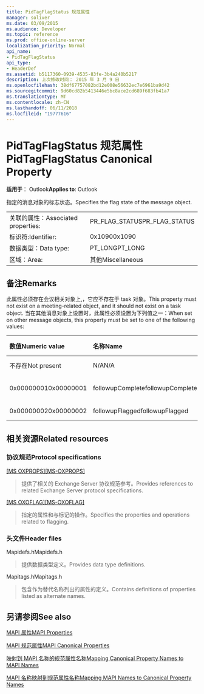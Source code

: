 ```yaml
---
title: PidTagFlagStatus 规范属性
manager: soliver
ms.date: 03/09/2015
ms.audience: Developer
ms.topic: reference
ms.prod: office-online-server
localization_priority: Normal
api_name:
- PidTagFlagStatus
api_type:
- HeaderDef
ms.assetid: b5117360-0939-4535-83fe-3b4a240b5217
description: 上次修改时间： 2015 年 3 月 9 日
ms.openlocfilehash: 38df67757082bd12e008e56632ec7e6961ba9d42
ms.sourcegitcommit: 9d60cd82b5413446e5bc8ace2cd689f683fb41a7
ms.translationtype: MT
ms.contentlocale: zh-CN
ms.lasthandoff: 06/11/2018
ms.locfileid: "19777616"
---
```

# <a name="pidtagflagstatus-canonical-property"></a><span data-ttu-id="6c63b-103">PidTagFlagStatus 规范属性</span><span class="sxs-lookup"><span data-stu-id="6c63b-103">PidTagFlagStatus Canonical Property</span></span>

  
  
<span data-ttu-id="6c63b-104">**适用于**： Outlook</span><span class="sxs-lookup"><span data-stu-id="6c63b-104">**Applies to**: Outlook</span></span> 
  
<span data-ttu-id="6c63b-105">指定的消息对象的标志状态。</span><span class="sxs-lookup"><span data-stu-id="6c63b-105">Specifies the flag state of the message object.</span></span>
  
|||
|:-----|:-----|
|<span data-ttu-id="6c63b-106">关联的属性：</span><span class="sxs-lookup"><span data-stu-id="6c63b-106">Associated properties:</span></span>  <br/> |<span data-ttu-id="6c63b-107">PR_FLAG_STATUS</span><span class="sxs-lookup"><span data-stu-id="6c63b-107">PR_FLAG_STATUS</span></span>  <br/> |
|<span data-ttu-id="6c63b-108">标识符:</span><span class="sxs-lookup"><span data-stu-id="6c63b-108">Identifier:</span></span>  <br/> |<span data-ttu-id="6c63b-109">0x1090</span><span class="sxs-lookup"><span data-stu-id="6c63b-109">0x1090</span></span>  <br/> |
|<span data-ttu-id="6c63b-110">数据类型：</span><span class="sxs-lookup"><span data-stu-id="6c63b-110">Data type:</span></span>  <br/> |<span data-ttu-id="6c63b-111">PT_LONG</span><span class="sxs-lookup"><span data-stu-id="6c63b-111">PT_LONG</span></span>  <br/> |
|<span data-ttu-id="6c63b-112">区域：</span><span class="sxs-lookup"><span data-stu-id="6c63b-112">Area:</span></span>  <br/> |<span data-ttu-id="6c63b-113">其他</span><span class="sxs-lookup"><span data-stu-id="6c63b-113">Miscellaneous</span></span>  <br/> |
   
## <a name="remarks"></a><span data-ttu-id="6c63b-114">备注</span><span class="sxs-lookup"><span data-stu-id="6c63b-114">Remarks</span></span>

<span data-ttu-id="6c63b-115">此属性必须存在会议相关对象上,，它应不存在于 task 对象。</span><span class="sxs-lookup"><span data-stu-id="6c63b-115">This property must not exist on a meeting-related object, and it should not exist on a task object.</span></span> <span data-ttu-id="6c63b-116">当在其他消息对象上设置时，此属性必须设置为下列值之一：</span><span class="sxs-lookup"><span data-stu-id="6c63b-116">When set on other message objects, this property must be set to one of the following values:</span></span>
  
|<span data-ttu-id="6c63b-117">**数值**</span><span class="sxs-lookup"><span data-stu-id="6c63b-117">**Numeric value**</span></span>|<span data-ttu-id="6c63b-118">**名称**</span><span class="sxs-lookup"><span data-stu-id="6c63b-118">**Name**</span></span>|<span data-ttu-id="6c63b-119">**说明**</span><span class="sxs-lookup"><span data-stu-id="6c63b-119">**Description**</span></span>|
|:-----|:-----|:-----|
|<span data-ttu-id="6c63b-120">不存在</span><span class="sxs-lookup"><span data-stu-id="6c63b-120">Not present</span></span>  <br/> |<span data-ttu-id="6c63b-121">N/A</span><span class="sxs-lookup"><span data-stu-id="6c63b-121">N/A</span></span>  <br/> |<span data-ttu-id="6c63b-122">未标记</span><span class="sxs-lookup"><span data-stu-id="6c63b-122">Unflagged</span></span>  <br/> |
|<span data-ttu-id="6c63b-123">0x00000001</span><span class="sxs-lookup"><span data-stu-id="6c63b-123">0x00000001</span></span>  <br/> |<span data-ttu-id="6c63b-124">followupComplete</span><span class="sxs-lookup"><span data-stu-id="6c63b-124">followupComplete</span></span>  <br/> |<span data-ttu-id="6c63b-125">标记完成</span><span class="sxs-lookup"><span data-stu-id="6c63b-125">Flagged complete</span></span>  <br/> |
|<span data-ttu-id="6c63b-126">0x00000002</span><span class="sxs-lookup"><span data-stu-id="6c63b-126">0x00000002</span></span>  <br/> |<span data-ttu-id="6c63b-127">followupFlagged</span><span class="sxs-lookup"><span data-stu-id="6c63b-127">followupFlagged</span></span>  <br/> |<span data-ttu-id="6c63b-128">标记</span><span class="sxs-lookup"><span data-stu-id="6c63b-128">Flagged</span></span>  <br/> |
   
## <a name="related-resources"></a><span data-ttu-id="6c63b-129">相关资源</span><span class="sxs-lookup"><span data-stu-id="6c63b-129">Related resources</span></span>

### <a name="protocol-specifications"></a><span data-ttu-id="6c63b-130">协议规范</span><span class="sxs-lookup"><span data-stu-id="6c63b-130">Protocol specifications</span></span>

<span data-ttu-id="6c63b-131">[[MS OXPROPS]](http://msdn.microsoft.com/library/f6ab1613-aefe-447d-a49c-18217230b148%28Office.15%29.aspx)</span><span class="sxs-lookup"><span data-stu-id="6c63b-131">[[MS-OXPROPS]](http://msdn.microsoft.com/library/f6ab1613-aefe-447d-a49c-18217230b148%28Office.15%29.aspx)</span></span>
  
> <span data-ttu-id="6c63b-132">提供了相关的 Exchange Server 协议规范参考。</span><span class="sxs-lookup"><span data-stu-id="6c63b-132">Provides references to related Exchange Server protocol specifications.</span></span>
    
<span data-ttu-id="6c63b-133">[[MS OXOFLAG]](http://msdn.microsoft.com/library/f1e50be4-ed30-4c2a-b5cb-8ff3aaaf9b91%28Office.15%29.aspx)</span><span class="sxs-lookup"><span data-stu-id="6c63b-133">[[MS-OXOFLAG]](http://msdn.microsoft.com/library/f1e50be4-ed30-4c2a-b5cb-8ff3aaaf9b91%28Office.15%29.aspx)</span></span>
  
> <span data-ttu-id="6c63b-134">指定的属性和与标记的操作。</span><span class="sxs-lookup"><span data-stu-id="6c63b-134">Specifies the properties and operations related to flagging.</span></span>
    
### <a name="header-files"></a><span data-ttu-id="6c63b-135">头文件</span><span class="sxs-lookup"><span data-stu-id="6c63b-135">Header files</span></span>

<span data-ttu-id="6c63b-136">Mapidefs.h</span><span class="sxs-lookup"><span data-stu-id="6c63b-136">Mapidefs.h</span></span>
  
> <span data-ttu-id="6c63b-137">提供数据类型定义。</span><span class="sxs-lookup"><span data-stu-id="6c63b-137">Provides data type definitions.</span></span>
    
<span data-ttu-id="6c63b-138">Mapitags.h</span><span class="sxs-lookup"><span data-stu-id="6c63b-138">Mapitags.h</span></span>
  
> <span data-ttu-id="6c63b-139">包含作为替代名称列出的属性的定义。</span><span class="sxs-lookup"><span data-stu-id="6c63b-139">Contains definitions of properties listed as alternate names.</span></span>
    
## <a name="see-also"></a><span data-ttu-id="6c63b-140">另请参阅</span><span class="sxs-lookup"><span data-stu-id="6c63b-140">See also</span></span>



[<span data-ttu-id="6c63b-141">MAPI 属性</span><span class="sxs-lookup"><span data-stu-id="6c63b-141">MAPI Properties</span></span>](mapi-properties.md)
  
[<span data-ttu-id="6c63b-142">MAPI 规范属性</span><span class="sxs-lookup"><span data-stu-id="6c63b-142">MAPI Canonical Properties</span></span>](mapi-canonical-properties.md)
  
[<span data-ttu-id="6c63b-143">映射到 MAPI 名称的规范属性名称</span><span class="sxs-lookup"><span data-stu-id="6c63b-143">Mapping Canonical Property Names to MAPI Names</span></span>](mapping-canonical-property-names-to-mapi-names.md)
  
[<span data-ttu-id="6c63b-144">MAPI 名称映射到规范属性名称</span><span class="sxs-lookup"><span data-stu-id="6c63b-144">Mapping MAPI Names to Canonical Property Names</span></span>](mapping-mapi-names-to-canonical-property-names.md)


